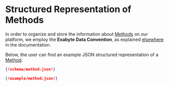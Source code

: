 # Structured Representation of Methods

In order to organize and store the information about [Methods](overview.md) on our platform, we employ the **Exabyte Data Convention**, as explained [elsewhere](../data-structured/overview.md) in the documentation.

Below, the user can find an example JSON structured representation of a [Method](overview.md). 

```json tab="Schema" 
{!schema/method.json!}
```

```json tab="Example" 
{!example/method.json!}
```
